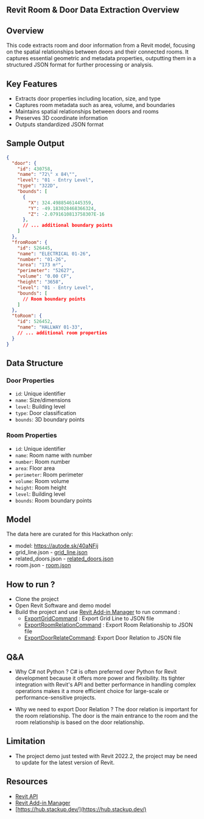 ## Revit Room & Door Data Extraction Overview

## Overview
This code extracts room and door information from a Revit model, focusing on the spatial relationships between doors and their connected rooms. It captures essential geometric and metadata properties, outputting them in a structured JSON format for further processing or analysis.

## Key Features
- Extracts door properties including location, size, and type
- Captures room metadata such as area, volume, and boundaries
- Maintains spatial relationships between doors and rooms
- Preserves 3D coordinate information
- Outputs standardized JSON format

## Sample Output

```json
{
  "door": {
    "id": 430758,
    "name": "72\" x 84\"",
    "level": "01 - Entry Level",
    "type": "322D",
    "bounds": [
      {
        "X": 324.49885461445359,
        "Y": -49.183028468366324,
        "Z": -2.0791610813758307E-16
      },
      // ... additional boundary points
    ]
  },
  "fromRoom": {
    "id": 526445,
    "name": "ELECTRICAL 01-26",
    "number": "01-26",
    "area": "173 m²",
    "perimeter": "52627",
    "volume": "0.00 CF",
    "height": "3658",
    "level": "01 - Entry Level",
    "bounds": [
      // Room boundary points
    ]
  },
  "toRoom": {
    "id": 526452,
    "name": "HALLWAY 01-33",
    // ... additional room properties
  }
}
```

## Data Structure
### Door Properties
- `id`: Unique identifier
- `name`: Size/dimensions
- `level`: Building level
- `type`: Door classification
- `bounds`: 3D boundary points

### Room Properties
- `id`: Unique identifier
- `name`: Room name with number
- `number`: Room number
- `area`: Floor area
- `perimeter`: Room perimeter
- `volume`: Room volume
- `height`: Room height
- `level`: Building level
- `bounds`: Room boundary points

## Model
The data here are curated for this Hackathon only:
- model: https://autode.sk/40aNFij
- grid_line.json - [grid_line.json](./data/grid_line.json)
- related_doors.json - [related_doors.json](./data/related_doors.json)
- room.json - [room.json](./data/room_relationship.json)

## How to run ?
- Clone the project
- Open Revit Software and demo model
- Build the project and use [Revit Add-in Manager](https://github.com/chuongmep/RevitAddInManager) to run command :
  - [ExportGridCommand](../RoomGraph/RoomGraph/ExportGridCommand.cs) : Export Grid Line to JSON file
  - [ExportRoomRelationCommand](../RoomGraph/RoomGraph/ExportRoomRelationCommand.cs) : Export Room Relationship to JSON file
  - [ExportDoorRelateCommand](../RoomGraph/RoomGraph/ExportDoorRelateCommand.cs): Export Door Relation to JSON file

## Q&A

- Why C# not Python ? 
C# is often preferred over Python for Revit development because it offers more power and flexibility. Its tighter integration with Revit's API and better performance in handling complex operations makes it a more efficient choice for large-scale or performance-sensitive projects.

- Why we need to export Door Relation ?
The door relation is important for the room relationship. The door is the main entrance to the room and the room relationship is based on the door relationship.

## Limitation

- The project demo just tested with Revit 2022.2, the project may be need to update for the latest version of Revit.

## Resources 

- [Revit API](https://www.revitapidocs.com/)
- [Revit Add-in Manager](https://github.com/chuongmep/RevitAddInManager)
- [https://hub.stackup.dev/](https://hub.stackup.dev/)
